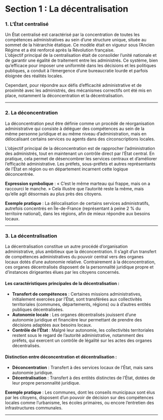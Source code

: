 # Section 1 : La décentralisation

### 1. L’État centralisé

Un État centralisé est caractérisé par la concentration de toutes les compétences administratives au sein d’une structure unique, située au sommet de la hiérarchie étatique. Ce modèle était en vigueur sous l’Ancien Régime et a été renforcé après la Révolution française.  
L’objectif principal de la centralisation était de consolider l’unité nationale et de garantir une égalité de traitement entre les administrés. Ce système, bien qu’efficace pour imposer une uniformité dans les décisions et les politiques publiques, a conduit à l’émergence d’une bureaucratie lourde et parfois éloignée des réalités locales.

Cependant, pour répondre aux défis d’efficacité administrative et de proximité avec les administrés, des mécanismes correctifs ont été mis en place, notamment la déconcentration et la décentralisation.

---

### 2. La déconcentration

La déconcentration peut être définie comme un procédé de réorganisation administrative qui consiste à déléguer des compétences au sein de la même personne juridique et au même niveau d’administration, mais en délocalisant certains services ou agents dans des circonscriptions locales.

L’objectif principal de la déconcentration est de rapprocher l’administration des administrés, tout en maintenant un contrôle direct par l’État central. En pratique, cela permet de désencombrer les services centraux et d’améliorer l’efficacité administrative. Les préfets, sous-préfets et autres représentants de l’État en région ou en département incarnent cette logique déconcentrée.

**Expression symbolique** : « C’est le même marteau qui frappe, mais on a raccourci le manche. » Cela illustre que l’autorité reste la même, mais qu’elle agit désormais au plus près des citoyens.

**Exemple pratique** : La délocalisation de certains services administratifs, autrefois concentrés en Île-de-France (représentant à peine 2 % du territoire national), dans les régions, afin de mieux répondre aux besoins locaux.

---

### 3. La décentralisation

La décentralisation constitue un autre procédé d’organisation administrative, plus ambitieux que la déconcentration. Il s’agit d’un transfert de compétences administratives du pouvoir central vers des organes locaux dotés d’une autonomie relative. Contrairement à la déconcentration, ces organes décentralisés disposent de la personnalité juridique propre et d’instances dirigeantes élues par les citoyens concernés.

#### Les caractéristiques principales de la décentralisation :

- **Transfert de compétences** : Certaines missions administratives, initialement exercées par l’État, sont transférées aux collectivités territoriales (communes, départements, régions) ou à d’autres entités publiques décentralisées.
- **Autonomie locale** : Les organes décentralisés jouissent d’une autonomie juridique et financière leur permettant de prendre des décisions adaptées aux besoins locaux.
- **Contrôle de l’État** : Malgré leur autonomie, les collectivités territoriales restent sous le regard de l’autorité administrative, notamment des préfets, qui exercent un contrôle de légalité sur les actes des organes décentralisés.

#### Distinction entre déconcentration et décentralisation :

- **Déconcentration** : Transfert à des services locaux de l’État, mais sans autonomie juridique.
- **Décentralisation** : Transfert à des entités distinctes de l’État, dotées de leur propre personnalité juridique.

**Exemple pratique** : Les communes, dont les conseils municipaux sont élus par les citoyens, disposent d’un pouvoir de décision sur des compétences locales comme l’urbanisme, les écoles primaires, ou encore l’entretien des infrastructures communales.

---



